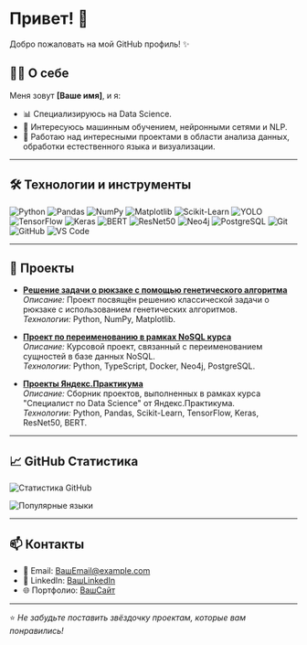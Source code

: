 # Привет! 👋

Добро пожаловать на мой GitHub профиль! ✨

## 🧑‍💻 О себе

Меня зовут **[Ваше имя]**, и я:

- 📊 Специализируюсь на Data Science.
- 🤖 Интересуюсь машинным обучением, нейронными сетями и NLP.
- 🚀 Работаю над интересными проектами в области анализа данных, обработки естественного языка и визуализации.

---

## 🛠️ Технологии и инструменты

![Python](https://img.shields.io/badge/-Python-333?style=for-the-badge&logo=python)
![Pandas](https://img.shields.io/badge/-Pandas-333?style=for-the-badge&logo=pandas)
![NumPy](https://img.shields.io/badge/-NumPy-333?style=for-the-badge&logo=numpy)
![Matplotlib](https://img.shields.io/badge/-Matplotlib-333?style=for-the-badge&logo=matplotlib)
![Scikit-Learn](https://img.shields.io/badge/-Scikit--Learn-333?style=for-the-badge&logo=scikit-learn)
![YOLO](https://img.shields.io/badge/-YOLO-333?style=for-the-badge&logo=yolo)
![TensorFlow](https://img.shields.io/badge/-TensorFlow-333?style=for-the-badge&logo=tensorflow)
![Keras](https://img.shields.io/badge/-Keras-333?style=for-the-badge&logo=keras)
![BERT](https://img.shields.io/badge/-BERT-333?style=for-the-badge&logo=bert)
![ResNet50](https://img.shields.io/badge/-ResNet50-333?style=for-the-badge)
![Neo4j](https://img.shields.io/badge/-Neo4j-333?style=for-the-badge&logo=neo4j)
![PostgreSQL](https://img.shields.io/badge/-PostgreSQL-333?style=for-the-badge&logo=postgresql)
![Git](https://img.shields.io/badge/-Git-333?style=for-the-badge&logo=git)
![GitHub](https://img.shields.io/badge/-GitHub-333?style=for-the-badge&logo=github)
![VS Code](https://img.shields.io/badge/-VSCode-333?style=for-the-badge&logo=visual-studio-code)

---

## 📂 Проекты

- **[Решение задачи о рюкзаке с помощью генетического алгоритма](https://github.com/evildre/Summer_Practice)**  
  *Описание:* Проект посвящён решению классической задачи о рюкзаке с использованием генетических алгоритмов.  
  *Технологии:* Python, NumPy, Matplotlib.

- **[Проект по переименованию в рамках NoSQL курса](https://github.com/moevm/nosql2h24-rename)**  
  *Описание:* Курсовой проект, связанный с переименованием сущностей в базе данных NoSQL.  
  *Технологии:* Python, TypeScript, Docker, Neo4j, PostgreSQL.

- **[Проекты Яндекс.Практикума](https://github.com/evildre/YandexPracticumProjects)**  
  *Описание:* Сборник проектов, выполненных в рамках курса "Специалист по Data Science" от Яндекс.Практикума.  
  *Технологии:* Python, Pandas, Scikit-Learn, TensorFlow, Keras, ResNet50, BERT.

---

## 📈 GitHub Статистика

![Статистика GitHub](https://github-readme-stats.vercel.app/api?username=ВашеИмяПользователя&show_icons=true&theme=radical)

![Популярные языки](https://github-readme-stats.vercel.app/api/top-langs/?username=ВашеИмяПользователя&layout=compact&theme=radical)

---

## 📫 Контакты

- 📧 Email: [ВашEmail@example.com](mailto:ВашEmail@example.com)
- 💼 LinkedIn: [ВашLinkedIn](https://linkedin.com/in/ВашПрофиль)
- 🌐 Портфолио: [ВашСайт](https://ВашСайт.com)

---

⭐️ _Не забудьте поставить звёздочку проектам, которые вам понравились!_
